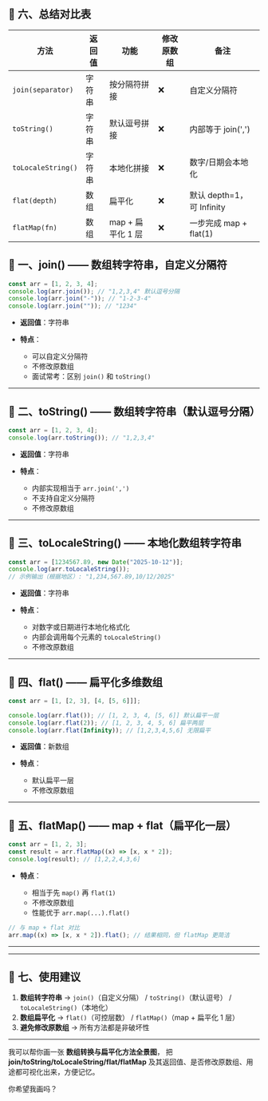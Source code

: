 ## 🧾 六、总结对比表

| 方法               | 返回值 | 功能              | 修改原数组 | 备注                      |
| ------------------ | ------ | ----------------- | ---------- | ------------------------- |
| `join(separator)`  | 字符串 | 按分隔符拼接      | ❌         | 自定义分隔符              |
| `toString()`       | 字符串 | 默认逗号拼接      | ❌         | 内部等于 join(',')        |
| `toLocaleString()` | 字符串 | 本地化拼接        | ❌         | 数字/日期会本地化         |
| `flat(depth)`      | 数组   | 扁平化            | ❌         | 默认 depth=1，可 Infinity |
| `flatMap(fn)`      | 数组   | map + 扁平化 1 层 | ❌         | 一步完成 map + flat(1)    |

## 🧩 一、join() —— 数组转字符串，自定义分隔符

```js
const arr = [1, 2, 3, 4];
console.log(arr.join()); // "1,2,3,4" 默认逗号分隔
console.log(arr.join("-")); // "1-2-3-4"
console.log(arr.join("")); // "1234"
```

- **返回值**：字符串
- **特点**：

  - 可以自定义分隔符
  - 不修改原数组
  - 面试常考：区别 `join()` 和 `toString()`

---

## 🧠 二、toString() —— 数组转字符串（默认逗号分隔）

```js
const arr = [1, 2, 3, 4];
console.log(arr.toString()); // "1,2,3,4"
```

- **返回值**：字符串
- **特点**：

  - 内部实现相当于 `arr.join(',')`
  - 不支持自定义分隔符
  - 不修改原数组

---

## 🔹 三、toLocaleString() —— 本地化数组转字符串

```js
const arr = [1234567.89, new Date("2025-10-12")];
console.log(arr.toLocaleString());
// 示例输出（根据地区）: "1,234,567.89,10/12/2025"
```

- **返回值**：字符串
- **特点**：

  - 对数字或日期进行本地化格式化
  - 内部会调用每个元素的 `toLocaleString()`
  - 不修改原数组

---

## 🔹 四、flat() —— 扁平化多维数组

```js
const arr = [1, [2, 3], [4, [5, 6]]];

console.log(arr.flat()); // [1, 2, 3, 4, [5, 6]] 默认扁平一层
console.log(arr.flat(2)); // [1, 2, 3, 4, 5, 6] 扁平两层
console.log(arr.flat(Infinity)); // [1,2,3,4,5,6] 无限扁平
```

- **返回值**：新数组
- **特点**：

  - 默认扁平一层
  - 不修改原数组

---

## 🔹 五、flatMap() —— map + flat（扁平化一层）

```js
const arr = [1, 2, 3];
const result = arr.flatMap((x) => [x, x * 2]);
console.log(result); // [1,2,2,4,3,6]
```

- **特点**：

  - 相当于先 `map()` 再 `flat(1)`
  - 不修改原数组
  - 性能优于 `arr.map(...).flat()`

```js
// 与 map + flat 对比
arr.map((x) => [x, x * 2]).flat(); // 结果相同，但 flatMap 更简洁
```

---

---

## 🔑 七、使用建议

1. **数组转字符串** → `join()`（自定义分隔） / `toString()`（默认逗号） / `toLocaleString()`（本地化）
2. **数组扁平化** → `flat()`（可控层数） / `flatMap()`（map + 扁平化 1 层）
3. **避免修改原数组** → 所有方法都是非破坏性

---

我可以帮你画一张 **数组转换与扁平化方法全景图**，
把 **join/toString/toLocaleString/flat/flatMap** 及其返回值、是否修改原数组、用途都可视化出来，方便记忆。

你希望我画吗？
